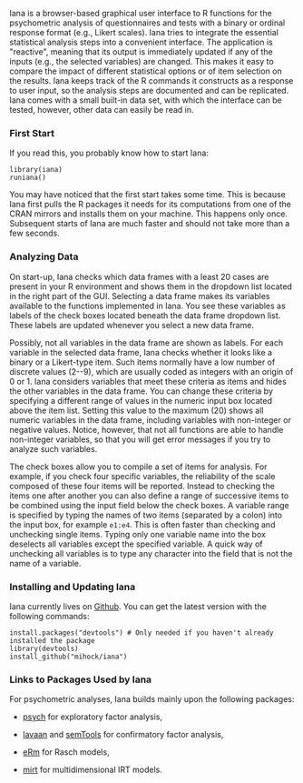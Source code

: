 Iana is a browser-based graphical user interface to R functions for the psychometric analysis of questionnaires and tests with a binary or ordinal response format (e.g., Likert scales). Iana tries to integrate the essential statistical analysis steps into a convenient interface. The application is "reactive", meaning that its output is immediately updated if any of the inputs (e.g., the selected variables) are changed. This makes it easy to compare the impact of different statistical options or of item selection on the results. Iana keeps track of the R commands it constructs as a response to user input, so the analysis steps are documented and can be replicated. Iana comes with a small built-in data set, with which the interface can be tested, however, other data can easily be read in.

### First Start

If you read this, you probably know how to start Iana:

    library(iana)
    runiana()

You may have noticed that the first start takes some time. This is because Iana first pulls the R packages it needs for its computations from one of the CRAN mirrors and installs them on your machine. This happens only once. Subsequent starts of Iana are much faster and should not take more than a few seconds.

### Analyzing Data

On start-up, Iana checks which data frames with a least 20 cases are present in your R environment and shows them in the dropdown list located in the right part of the GUI. Selecting a data frame makes its variables available to the functions implemented in Iana. You see these variables as labels of the check boxes located beneath the data frame dropdown list. These labels are updated whenever you select a new data frame. 

Possibly, not all variables in the data frame are shown as labels. For each variable in the selected data frame, Iana checks whether it looks like a binary or a Likert-type item. Such items normally have a low number of discrete values (2--9), which are usually coded as integers with an origin of 0 or 1. Iana considers variables that meet these criteria as items and hides the other variables in the data frame. You can change these criteria by specifying a different range of values in the numeric input box located above the item list. Setting this value to the maximum (20) shows all numeric variables in the data frame, including variables with non-integer or negative values. Notice, however, that not all functions are able to handle non-integer variables, so that you will get error messages if you try to analyze such variables.

The check boxes allow you to compile a set of items for analysis. For example, if you check four specific variables, the reliability of the scale composed of these four items will be reported. Instead to checking the items one after another you can also define a range of successive items to be combined using the input field below the check boxes. A variable range is specified by typing the names of two items (separated by a colon) into the input box, for example `e1:e4`. This is often faster than checking and unchecking single items. Typing only one variable name into the box deselects all variables except the specified variable. A quick way of unchecking all variables is to type any character into the field that is not the name of a variable.

### Installing and Updating Iana

Iana currently lives on [Github](https://github.com/mihock/iana). You can get the latest version with the following commands:

```
install.packages("devtools") # Only needed if you haven't already installed the package
library(devtools)
install_github("mihock/iana")
```

### Links to Packages Used by Iana

For psychometric analyses, Iana builds mainly upon the following packages:

* [psych](http://CRAN.R-project.org/package=psych) for exploratory factor analysis,

* [lavaan](http://CRAN.R-project.org/package=lavaan) and [semTools](http://CRAN.R-project.org/package=semTools) for confirmatory factor analysis,

* [eRm](http://CRAN.R-project.org/package=eRm) for Rasch models,

* [mirt](http://CRAN.R-project.org/package=mirt) for multidimensional IRT models.
